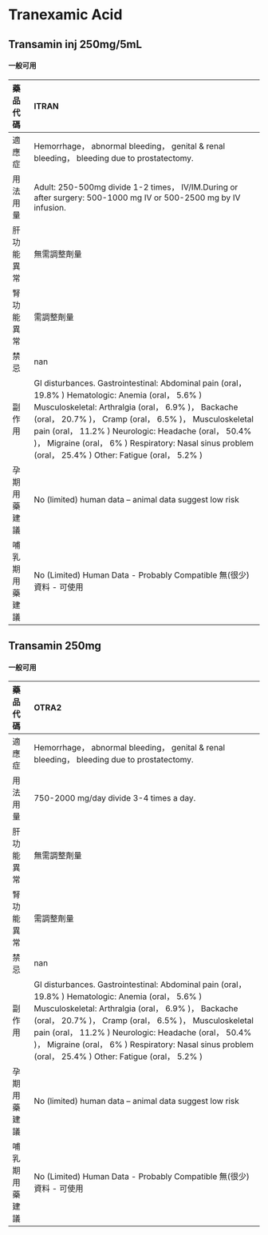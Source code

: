 # Tranexamic Acid

## Transamin inj 250mg/5mL

#### 一般可用

| 藥品代碼       | ITRAN                                                                                                                                                                                                                                                                                                                                                                                |
|:---------------|:-------------------------------------------------------------------------------------------------------------------------------------------------------------------------------------------------------------------------------------------------------------------------------------------------------------------------------------------------------------------------------------|
| 適應症         | Hemorrhage， abnormal bleeding， genital & renal bleeding， bleeding due to prostatectomy.                                                                                                                                                                                                                                                                                           |
| 用法用量       | Adult: 250-500mg divide 1-2 times， IV/IM.During or after surgery: 500-1000 mg IV or 500-2500 mg by IV infusion.                                                                                                                                                                                                                                                                     |
| 肝功能異常     | 無需調整劑量                                                                                                                                                                                                                                                                                                                                                                         |
| 腎功能異常     | 需調整劑量                                                                                                                                                                                                                                                                                                                                                                           |
| 禁忌           | nan                                                                                                                                                                                                                                                                                                                                                                                  |
| 副作用         | GI disturbances. Gastrointestinal: Abdominal pain (oral， 19.8% ) Hematologic: Anemia (oral， 5.6% ) Musculoskeletal: Arthralgia (oral， 6.9% )， Backache (oral， 20.7% )， Cramp (oral， 6.5% )， Musculoskeletal pain (oral， 11.2% ) Neurologic: Headache (oral， 50.4% )， Migraine (oral， 6% ) Respiratory: Nasal sinus problem (oral， 25.4% ) Other: Fatigue (oral， 5.2% ) |
| 孕期用藥建議   | No (limited) human data – animal data suggest low risk                                                                                                                                                                                                                                                                                                                               |
| 哺乳期用藥建議 | No (Limited) Human Data - Probably Compatible 無(很少)資料 - 可使用                                                                                                                                                                                                                                                                                                                  |

## Transamin 250mg

#### 一般可用

| 藥品代碼       | OTRA2                                                                                                                                                                                                                                                                                                                                                                                |
|:---------------|:-------------------------------------------------------------------------------------------------------------------------------------------------------------------------------------------------------------------------------------------------------------------------------------------------------------------------------------------------------------------------------------|
| 適應症         | Hemorrhage， abnormal bleeding， genital & renal bleeding， bleeding due to prostatectomy.                                                                                                                                                                                                                                                                                           |
| 用法用量       | 750-2000 mg/day divide 3-4 times a day.                                                                                                                                                                                                                                                                                                                                              |
| 肝功能異常     | 無需調整劑量                                                                                                                                                                                                                                                                                                                                                                         |
| 腎功能異常     | 需調整劑量                                                                                                                                                                                                                                                                                                                                                                           |
| 禁忌           | nan                                                                                                                                                                                                                                                                                                                                                                                  |
| 副作用         | GI disturbances. Gastrointestinal: Abdominal pain (oral， 19.8% ) Hematologic: Anemia (oral， 5.6% ) Musculoskeletal: Arthralgia (oral， 6.9% )， Backache (oral， 20.7% )， Cramp (oral， 6.5% )， Musculoskeletal pain (oral， 11.2% ) Neurologic: Headache (oral， 50.4% )， Migraine (oral， 6% ) Respiratory: Nasal sinus problem (oral， 25.4% ) Other: Fatigue (oral， 5.2% ) |
| 孕期用藥建議   | No (limited) human data – animal data suggest low risk                                                                                                                                                                                                                                                                                                                               |
| 哺乳期用藥建議 | No (Limited) Human Data - Probably Compatible 無(很少)資料 - 可使用                                                                                                                                                                                                                                                                                                                  |

